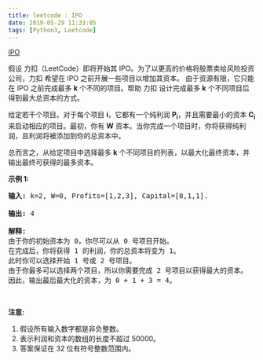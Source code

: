 ```yaml
---
title: leetcode : IPO
date: 2019-05-29 11:33:05
tags: [Python3, Leetcode]
---
```


[IPO](https://leetcode-cn.com/problems/ipo/)

<p>假设 力扣（LeetCode）即将开始其 IPO。为了以更高的价格将股票卖给风险投资公司，力扣 希望在 IPO 之前开展一些项目以增加其资本。 由于资源有限，它只能在 IPO 之前完成最多 <strong>k</strong> 个不同的项目。帮助 力扣 设计完成最多 <strong>k</strong> 个不同项目后得到最大总资本的方式。</p>

<!-- more -->

<p>给定若干个项目。对于每个项目 <strong>i</strong>，它都有一个纯利润 <strong>P<sub>i</sub></strong>，并且需要最小的资本 <strong>C<sub>i</sub></strong> 来启动相应的项目。最初，你有 <strong>W</strong> 资本。当你完成一个项目时，你将获得纯利润，且利润将被添加到你的总资本中。</p>

<p>总而言之，从给定项目中选择最多 <strong>k</strong> 个不同项目的列表，以最大化最终资本，并输出最终可获得的最多资本。</p>

<p><strong>示例 1:</strong></p>

<pre><strong>输入:</strong> k=2, W=0, Profits=[1,2,3], Capital=[0,1,1].

<strong>输出:</strong> 4

<strong>解释:
</strong>由于你的初始资本为 0，你尽可以从 0 号项目开始。
在完成后，你将获得 1 的利润，你的总资本将变为 1。
此时你可以选择开始 1 号或 2 号项目。
由于你最多可以选择两个项目，所以你需要完成 2 号项目以获得最大的资本。
因此，输出最后最大化的资本，为 0 + 1 + 3 = 4。
</pre>

<p>&nbsp;</p>

<p><strong>注意:</strong></p>

<ol>
	<li>假设所有输入数字都是非负整数。</li>
	<li>表示利润和资本的数组的长度不超过 50000。</li>
	<li>答案保证在 32 位有符号整数范围内。</li>
</ol>

<p>&nbsp;</p>

